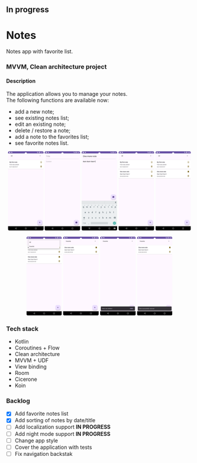 ## In progress

# Notes
Notes app with favorite list.

### MVVM, Clean architecture project

#### Description

The application allows you to manage your notes.  
The following functions are available now:
  
  - add a new note;
  - see existing notes list;
  - edit an existing note;
  - delete / restore a note;
  - add a note to the favorites list;
  - see favorite notes list.

<p  align="center" >  
    <img src="./screenshots/Screenshot_20231220_164713.png" alt="notes_list_screen" width="19%" height="auto">
    <img src="./screenshots/Screenshot_20231220_164734.png" alt="new_note_screen" width="19%" height="auto">
    <img src="./screenshots/Screenshot_20231220_164759.png" alt="new_note_screen" width="19%" height="auto">
    <img src="./screenshots/Screenshot_20231220_164814.png" alt="notes_list_screen" width="19%" height="auto">
    <img src="./screenshots/Screenshot_20231220_164838.png" alt="notes_list_screen" width="19%" height="auto">
  </p>
  
  <p align="center"> 
    <img src="./screenshots/Screenshot_20231220_164910.png" alt="add_note_to_favorite_list" width="19%" height="auto">
    <img src="./screenshots/Screenshot_20231220_164929.png" alt="delete_note" width="19%" height="auto">
    <img src="./screenshots/Screenshot_20231220_164952.png" alt="restore_deletion" width="19%" height="auto">
    <img src="./screenshots/Screenshot_20231220_165018.png" alt="restore_deletion" width="19%" height="auto">
</p>


### Tech stack
- Kotlin
- Coroutines + Flow
- Clean architecture
- MVVM + UDF
- View binding
- Room
- Cicerone
- Koin

### Backlog

- [x] Add favorite notes list
- [x] Add sorting of notes by date/title
- [ ] Add localization support __IN PROGRESS__
- [ ] Add night mode support __IN PROGRESS__
- [ ] Change app style
- [ ] Сover the application with tests
- [ ] Fix navigation backstak 
